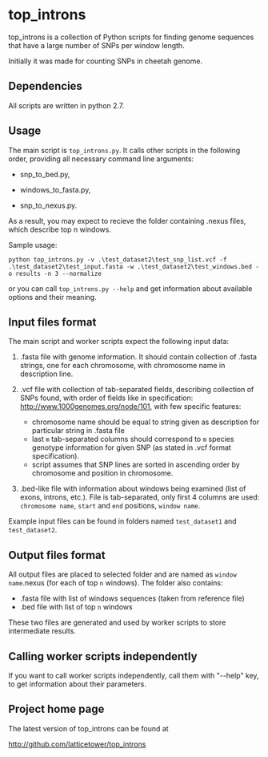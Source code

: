 top_introns
===========

top_introns is a collection of Python scripts for finding genome sequences that have a large number of SNPs per window length.

Initially it was made for counting SNPs in cheetah genome.

Dependencies
------------

All scripts are written in python 2.7.

Usage
-----

The main script is ```top_introns.py```. It calls other scripts in the following order, providing all necessary command line arguments:

- snp_to_bed.py,

- windows_to_fasta.py,

- snp_to_nexus.py.

As a result, you may expect to recieve the folder containing .nexus files, which describe top n windows.

Sample usage:

```
python top_introns.py -v .\test_dataset2\test_snp_list.vcf -f .\test_dataset2\test_input.fasta -w .\test_dataset2\test_windows.bed -o results -n 3 --normalize
```
or you can call ```top_introns.py --help``` and get information about available options and their meaning.

Input files format
------------------
The main script and worker scripts expect the following input data:

1. .fasta file with genome information. It should contain collection of .fasta strings, one for each chromosome, with chromosome name in description line.

2. .vcf file with collection of tab-separated fields, describing collection of SNPs found, with order of fields like in specification:
    http://www.1000genomes.org/node/101, with few specific features:
   + chromosome name should be equal to string given as description for particular string in .fasta file
   + last `m` tab-separated columns should correspond to `m` species genotype information for given SNP (as stated in .vcf format specification).
   + script assumes that SNP lines are sorted in ascending order by chromosome and position in chromosome.

3. .bed-like file with information about windows being examined (list of exons, introns, etc.). File is tab-separated, only first 4 columns are used: `chromosome name`, `start` and `end` positions, `window name`.

Example input files can be found in folders named `test_dataset1` and `test_dataset2`.

Output files format
-------------------
All output files are placed to selected folder and are named as `window name`.nexus (for each of top `n` windows).
The folder also contains:
  + .fasta file with list of windows sequences (taken from reference file)
  + .bed file with list of top `n` windows

These two files are generated and used by worker scripts to store intermediate results.

Calling worker scripts independently
------------------------------------
If you want to call worker scripts independently, call them with "--help" key, to get information about their parameters.

Project home page
-----------------

The latest version of top_introns can be found at

http://github.com/latticetower/top_introns
